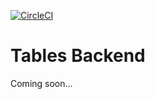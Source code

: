 [![CircleCI](https://img.shields.io/circleci/project/github/gamezeug/tables-backend.svg)](https://circleci.com/gh/gamezeug/workflows/tables-backend/tree/master)

# Tables Backend
Coming soon...


